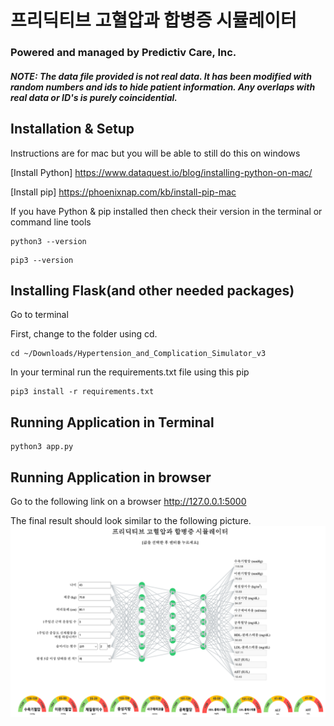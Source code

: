 # 프리딕티브 고혈압과 합병증 시뮬레이터
### Powered and managed by Predictiv Care, Inc.
##### NOTE: The data file provided is not real data. It has been modified with random numbers and ids to hide patient information. Any overlaps with real data or ID's is purely coincidential.
## Installation & Setup

Instructions are for mac but you will be able to still do this on windows

[Install Python] https://www.dataquest.io/blog/installing-python-on-mac/

[Install pip] https://phoenixnap.com/kb/install-pip-mac

If you have Python & pip installed then check their version in the terminal or command line tools

```
python3 --version
```

```
pip3 --version
```

## Installing Flask(and other needed packages)

Go to terminal

First, change to the folder using cd. 

```
cd ~/Downloads/Hypertension_and_Complication_Simulator_v3
```

In your terminal run the requirements.txt file using this pip

```
pip3 install -r requirements.txt
```


## Running Application in Terminal

```
python3 app.py
```


## Running Application in browser

Go to the following link on a browser
http://127.0.0.1:5000


The final result should look similar to the following picture.
![Model Image](images/simulator.png)

